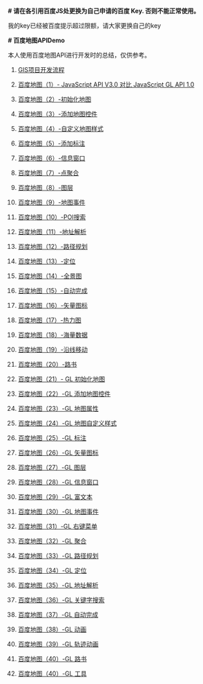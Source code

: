  **# 请在各引用百度JS处更换为自己申请的百度 Key. 否则不能正常使用。**
 
  <script type="text/javascript" src="http://api.map.baidu.com/api?type=webgl&v=1.0&ak=baidukey"></script>

 我的key已经被百度提示超过限额，请大家更换自己的key

**# 百度地图APIDemo**

本人使用百度地图API进行开发时的总结，仅供参考。


1. [GIS项目开发流程](https://www.cnblogs.com/googlegis/p/14640897.html)

2. [百度地图（1）- JavaScript API V3.0 对比 JavaScript GL API 1.0](https://www.cnblogs.com/googlegis/p/14639627.html) 

3. [百度地图（2）-初始化地图](https://www.cnblogs.com/googlegis/p/14680620.html)

4. [百度地图（3）-添加地图控件](https://www.cnblogs.com/googlegis/p/14680714.html)

5. [百度地图（4）-自定义地图样式](https://www.cnblogs.com/googlegis/p/14680866.html)

6. [百度地图（5）-添加标注](https://www.cnblogs.com/googlegis/p/14681139.html)

7. [百度地图（6）-信息窗口](https://www.cnblogs.com/googlegis/p/14681717.html)

8. [百度地图（7）-点聚合](https://www.cnblogs.com/googlegis/p/14683784.html)

9. [百度地图（8）-图层](https://www.cnblogs.com/googlegis/p/14684135.html)

10. [百度地图（9）-地图事件](https://www.cnblogs.com/googlegis/p/14684247.html)

11. [百度地图（10）-POI搜索](https://www.cnblogs.com/googlegis/p/14684803.html)

12. [百度地图（11）-地址解析](https://www.cnblogs.com/googlegis/p/14684892.html)

13. [百度地图（12）-路径规划](https://www.cnblogs.com/googlegis/p/14685130.html)

14. [百度地图（13）-定位](https://www.cnblogs.com/googlegis/p/14685353.html)

15. [百度地图（14）-全景图](https://www.cnblogs.com/googlegis/p/14685449.html)

16. [百度地图（15）-自动完成](https://www.cnblogs.com/googlegis/p/14685583.html)

17. [百度地图（16）-矢量图标](https://www.cnblogs.com/googlegis/p/14689553.html)

18. [百度地图（17）-热力图](https://www.cnblogs.com/googlegis/p/14689952.html)

19. [百度地图（18）-海量数据](https://www.cnblogs.com/googlegis/p/14690053.html)

20. [百度地图（19）-沿线移动](https://www.cnblogs.com/googlegis/p/14692669.html)

20. [百度地图（20）-路书](https://www.cnblogs.com/googlegis/p/14692789.html)

21. [百度地图（21）- GL 初始化地图](https://www.cnblogs.com/googlegis/p/14704930.html) 

22. [百度地图（22）-GL 添加地图控件](https://www.cnblogs.com/googlegis/p/14705024.html)

23. [百度地图（23）-GL 地图属性](https://www.cnblogs.com/googlegis/p/14705088.html)

24. [百度地图（24）-GL 地图自定义样式](https://www.cnblogs.com/googlegis/p/14705157.html)

25. [百度地图（25）-GL 标注](https://www.cnblogs.com/googlegis/p/14705224.html)

26. [百度地图（26）-GL 矢量图标](https://www.cnblogs.com/googlegis/p/14705280.html)

27. [百度地图（27）-GL 图层](https://www.cnblogs.com/googlegis/p/14705316.html)

28. [百度地图（28）-GL 信息窗口](https://www.cnblogs.com/googlegis/p/14705358.html)

29. [百度地图（29）-GL 富文本](https://www.cnblogs.com/googlegis/p/14705402.html)

30. [百度地图（30）-GL 地图事件](https://www.cnblogs.com/googlegis/p/14705454.html)

31. [百度地图（31）-GL 右键菜单](https://www.cnblogs.com/googlegis/p/14705503.html)

32. [百度地图（32）-GL 聚合](https://www.cnblogs.com/googlegis/p/14705553.html)

33. [百度地图（33）-GL 路径规划](https://www.cnblogs.com/googlegis/p/14707354.html)

34. [百度地图（34）-GL 定位](https://www.cnblogs.com/googlegis/p/14707383.html)

35. [百度地图（35）-GL 地址解析](https://www.cnblogs.com/googlegis/p/14707394.html)

36. [百度地图（36）-GL 关键字搜索](https://www.cnblogs.com/googlegis/p/14707439.html)

37. [百度地图（37）-GL 自动完成](https://www.cnblogs.com/googlegis/p/14707461.html)

38. [百度地图（38）-GL 动画](https://www.cnblogs.com/googlegis/p/14707548.html)

39. [百度地图（39）-GL 轨迹动画](https://www.cnblogs.com/googlegis/p/14707744.html)

40. [百度地图（40）-GL 路书](https://www.cnblogs.com/googlegis/p/14707804.html)

41. [百度地图（40）-GL 工具](https://www.cnblogs.com/googlegis/p/14708373.html)

